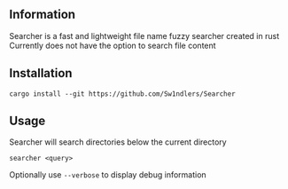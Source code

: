 ## Information
Searcher is a fast and lightweight file name fuzzy searcher created in rust  
Currently does not have the option to search file content

## Installation

```
cargo install --git https://github.com/Sw1ndlers/Searcher
```

## Usage
Searcher will search directories below the current directory
```
searcher <query>
```
Optionally use `--verbose` to display debug information
